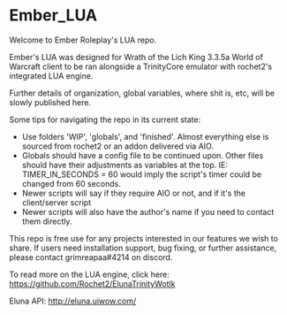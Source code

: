 # Ember_LUA
Welcome to Ember Roleplay's LUA repo. 

Ember's LUA was designed for Wrath of the Lich King 3.3.5a World of Warcraft client to be ran alongside a TrinityCore emulator with rochet2's integrated LUA engine.

Further details of organization, global variables, where shit is, etc, will be slowly published here.

Some tips for navigating the repo in its current state:
- Use folders 'WIP', 'globals', and 'finished'. Almost everything else is sourced from rochet2 or an addon delivered via AIO.
- Globals should have a config file to be continued upon. Other files should have their adjustments as variables at the top. IE: TIMER_IN_SECONDS = 60 would imply the script's timer could be changed from 60 seconds.
- Newer scripts will say if they require AIO or not, and if it's the client/server script
- Newer scripts will also have the author's name if you need to contact them directly.

This repo is free use for any projects interested in our features we wish to share. If users need installation support, bug fixing, or further assistance, please contact grimreapaa#4214 on discord.

To read more on the LUA engine, click here:
https://github.com/Rochet2/ElunaTrinityWotlk

Eluna API:
http://eluna.uiwow.com/
